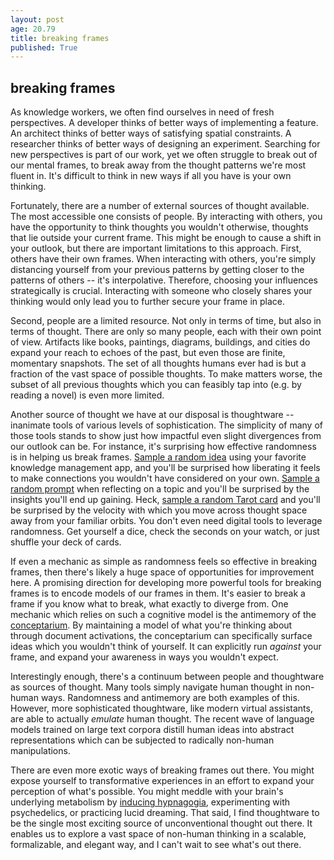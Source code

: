```yaml
---
layout: post
age: 20.79
title: breaking frames
published: True
---
```


## breaking frames

As knowledge workers, we often find ourselves in need of fresh perspectives. A developer thinks of better ways of implementing a feature. An architect thinks of better ways of satisfying spatial constraints. A researcher thinks of better ways of designing an experiment. Searching for new perspectives is part of our work, yet we often struggle to break out of our mental frames, to break away from the thought patterns we're most fluent in. It's difficult to think in new ways if all you have is your own thinking.

Fortunately, there are a number of external sources of thought available. The most accessible one consists of people. By interacting with others, you have the opportunity to think thoughts you wouldn't otherwise, thoughts that lie outside your current frame. This might be enough to cause a shift in your outlook, but there are important limitations to this approach. First, others have their own frames. When interacting with others, you're simply distancing yourself from your previous patterns by getting closer to the patterns of others -- it's interpolative. Therefore, choosing your influences strategically is crucial. Interacting with someone who closely shares your thinking would only lead you to further secure your frame in place.

Second, people are a limited resource. Not only in terms of time, but also in terms of thought. There are only so many people, each with their own point of view. Artifacts like books, paintings, diagrams, buildings, and cities do expand your reach to echoes of the past, but even those are finite, momentary snapshots. The set of all thoughts humans ever had is but a fraction of the vast space of possible thoughts. To make matters worse, the subset of all previous thoughts which you can feasibly tap into (e.g. by reading a novel) is even more limited.

Another source of thought we have at our disposal is thoughtware -- inanimate tools of various levels of sophistication. The simplicity of many of those tools stands to show just how impactful even slight divergences from our outlook can be. For instance, it's surprising how effective randomness is in helping us break frames. [Sample a random idea](https://youtu.be/Oxbv9EnhSuk?t=1161) using your favorite knowledge management app, and you'll be surprised how liberating it feels to make connections you wouldn't have considered on your own. [Sample a random prompt](https://psionica.org/tools/k-probes/) when reflecting on a topic and you'll be surprised by the insights you'll end up gaining. Heck, [sample a random Tarot card](https://busterbenson.com/tarot/) and you'll be surprised by the velocity with which you move across thought space away from your familiar orbits. You don't even need digital tools to leverage randomness. Get yourself a dice, check the seconds on your watch, or just shuffle your deck of cards.

If even a mechanic as simple as randomness feels so effective in breaking frames, then there's likely a huge space of opportunities for improvement here. A promising direction for developing more powerful tools for breaking frames is to encode models of our frames in them. It's easier to break a frame if you know what to break, what exactly to diverge from. One mechanic which relies on such a cognitive model is the antimemory of the [conceptarium](https://psionica.org/tools/conceptarium/). By maintaining a model of what you're thinking about through document activations, the conceptarium can specifically surface ideas which you wouldn't think of yourself. It can explicitly run _against_ your frame, and expand your awareness in ways you wouldn't expect.

Interestingly enough, there's a continuum between people and thoughtware as sources of thought. Many tools simply navigate human thought in non-human ways. Randomness and antimemory are both examples of this. However, more sophisticated thoughtware, like modern virtual assistants, are able to actually _emulate_ human thought. The recent wave of language models trained on large text corpora distill human ideas into abstract representations which can be subjected to radically non-human manipulations.

There are even more exotic ways of breaking frames out there. You might expose yourself to transformative experiences in an effort to expand your perception of what's possible. You might meddle with your brain's underlying metabolism by [inducing hypnagogia](https://www.healthline.com/health/hypnagogia#inducing-hypnagogia), experimenting with psychedelics, or practicing lucid dreaming. That said, I find thoughtware to be the single most exciting source of unconventional thought out there. It enables us to explore a vast space of non-human thinking in a scalable, formalizable, and elegant way, and I can't wait to see what's out there.
